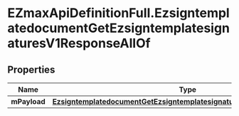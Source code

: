 # EZmaxApiDefinitionFull.EzsigntemplatedocumentGetEzsigntemplatesignaturesV1ResponseAllOf

## Properties

Name | Type | Description | Notes
------------ | ------------- | ------------- | -------------
**mPayload** | [**EzsigntemplatedocumentGetEzsigntemplatesignaturesV1ResponseMPayload**](EzsigntemplatedocumentGetEzsigntemplatesignaturesV1ResponseMPayload.md) |  | 


